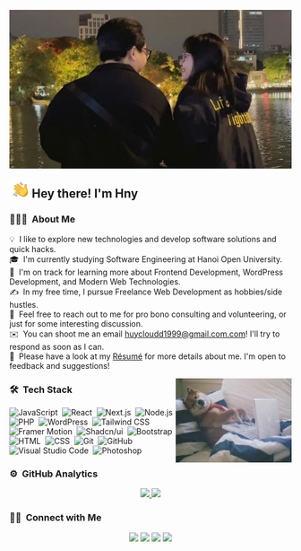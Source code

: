 ![Profile Banner](https://github.com/huycloud1999/huycloud1999/blob/main/main2.jpg)

<img alt="Night Coding" src="./Hand Wave.gif" width='40' align="left"/><h2>Hey there! I'm Hny </h2>

### 👨🏻‍💻 &nbsp;About Me

💡 &nbsp;I like to explore new technologies and develop software solutions and quick hacks.\
🎓 &nbsp;I'm currently studying Software Engineering at Hanoi Open University.\
🌱 &nbsp;I'm on track for learning more about Frontend Development, WordPress Development, and Modern Web Technologies.\
✍️ &nbsp;In my free time, I pursue Freelance Web Development as hobbies/side hustles.\
💬 &nbsp;Feel free to reach out to me for pro bono consulting and volunteering, or just for some interesting discussion.\
✉️ &nbsp;You can shoot me an email huycloudd1999@gmail.com.com! I'll try to respond as soon as I can.\
📄 &nbsp;Please have a look at my [Résumé](https://sieubuong.vercel.app/) for more details about me. I'm open to feedback and suggestions!

<img alt="Night Coding" src="./code.gif" align="right"  style="height: 150px; @media (max-width: 768px) {height: 100px; }"/>

### 🛠 &nbsp;Tech Stack

![JavaScript](https://img.shields.io/badge/-JavaScript-05122A?style=flat&logo=javascript)&nbsp;
![React](https://img.shields.io/badge/-React-05122A?style=flat&logo=react)&nbsp;
![Next.js](https://img.shields.io/badge/-Next.js-05122A?style=flat&logo=next.js)&nbsp;
![Node.js](https://img.shields.io/badge/-Node.js-05122A?style=flat&logo=node.js)&nbsp;
![PHP](https://img.shields.io/badge/-PHP-05122A?style=flat&logo=php&logoColor=777BB4)&nbsp;
![WordPress](https://img.shields.io/badge/-WordPress-05122A?style=flat&logo=wordpress&logoColor=21759B)&nbsp;
![Tailwind CSS](https://img.shields.io/badge/-Tailwind%20CSS-05122A?style=flat&logo=tailwind-css&logoColor=38B2AC)&nbsp;
![Framer Motion](https://img.shields.io/badge/-Framer%20Motion-05122A?style=flat&logo=framer)&nbsp;
![Shadcn/ui](https://img.shields.io/badge/-Shadcn/ui-05122A?style=flat&logo=shadcnui)&nbsp;
![Bootstrap](https://img.shields.io/badge/-Bootstrap-05122A?style=flat&logo=bootstrap&logoColor=563D7C)\
![HTML](https://img.shields.io/badge/-HTML-05122A?style=flat&logo=HTML5)&nbsp;
![CSS](https://img.shields.io/badge/-CSS-05122A?style=flat&logo=CSS3&logoColor=1572B6)&nbsp;
![Git](https://img.shields.io/badge/-Git-05122A?style=flat&logo=git)&nbsp;
![GitHub](https://img.shields.io/badge/-GitHub-05122A?style=flat&logo=github)&nbsp;
![Visual Studio Code](https://img.shields.io/badge/-Visual%20Studio%20Code-05122A?style=flat&logo=visual-studio-code&logoColor=007ACC)&nbsp;
![Photoshop](https://img.shields.io/badge/-Photoshop-05122A?style=flat&logo=adobe-photoshop)&nbsp;

### ⚙️ &nbsp;GitHub Analytics

<p align="center">
<a href="https://github.com/huycloud1999">
  <img height="180em" src="https://github-readme-stats-eight-theta.vercel.app/api?username=huycloud1999&show_icons=true&theme=algolia&include_all_commits=true&count_private=true"/>
  <img height="180em" src="https://github-readme-stats-eight-theta.vercel.app/api/top-langs/?username=huycloud1999&layout=compact&langs_count=8&theme=algolia"/>
</a>
</p>

### 🤝🏻 &nbsp;Connect with Me

<p align="center">
<a href="https://www.facebook.com/hny2801"><img src="https://img.shields.io/badge/-Facebook-1877F2?style=flat&logo=Facebook&logoColor=white"/></a>
<a href="https://sieubuong.vercel.app/"><img src="https://img.shields.io/badge/-Portfolio-3423A6?style=flat&logo=Google-Chrome&logoColor=white"/></a>
<a href="mailto:huycloud1999@gmail.com"><img src="https://img.shields.io/badge/-Gmail-D14836?style=flat&logo=Gmail&logoColor=white"/></a>
<a href="tel:+84394360810"><img src="https://img.shields.io/badge/-Phone-25D366?style=flat&logo=WhatsApp&logoColor=white"/></a>
</p>
